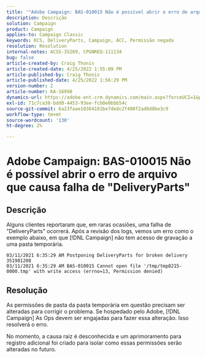 ```yaml
---
title: '"Adobe Campaign: BAS-010015 Não é possível abrir o erro de arquivo que causa a falha de "DeliveryParts"'
description: Descrição
solution: Campaign
product: Campaign
applies-to: Campaign Classic
keywords: KCS, DeliveryParts, Campaign, ACC, Permissão negada
resolution: Resolution
internal-notes: ACSS-35269, CPGNREQ-111134
bug: false
article-created-by: Craig Thonis
article-created-date: 4/25/2022 1:55:09 PM
article-published-by: Craig Thonis
article-published-date: 4/25/2022 1:56:29 PM
version-number: 2
article-number: KA-16998
dynamics-url: https://adobe-ent.crm.dynamics.com/main.aspx?forceUCI=1&pagetype=entityrecord&etn=knowledgearticle&id=afb52a51-9fc4-ec11-a7b6-0022480a1ec2
exl-id: 71c7ca38-bdd0-4453-93ee-fcb0e0bbb54c
source-git-commit: 6a23faae10364181be7dedc2f408f2ad8d8be3c9
workflow-type: tm+mt
source-wordcount: '130'
ht-degree: 2%

---
```


# Adobe Campaign: BAS-010015 Não é possível abrir o erro de arquivo que causa falha de &quot;DeliveryParts&quot;

## Descrição


Alguns clientes reportaram que, em raras ocasiões, uma falha de &quot;DeliveryParts&quot; ocorrerá. Após a revisão dos logs, vemos um erro como o exemplo abaixo, em que [!DNL Campaign] não tem acesso de gravação a uma pasta temporária.

```
03/11/2021 6:35:29 AM Postponing DeliveryParts for broken delivery 351981208
03/11/2021 6:35:29 AM BAS-010015 Cannot open file '/tmp/tmp8215-0000.tmp' with write access (errno=13, Permission denied)
```



## Resolução


As permissões de pasta da pasta temporária em questão precisam ser alteradas para corrigir o problema. Se hospedado pelo Adobe, [!DNL Campaign] As Ops devem ser engajadas para fazer essa alteração. Isso resolverá o erro.

No momento, a causa raiz é desconhecida e um aprimoramento para registro adicional foi criado para isolar como essas permissões serão alteradas no futuro.

